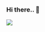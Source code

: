 ### Hi there.. 👋

<img src="https://github-readme-stats.vercel.app/api?username=parulsharma-121&show_icons=true&title_color=ffffff&icon_color=bb2acf&text_color=daf7dc&bg_color=191919&count_private=true">
